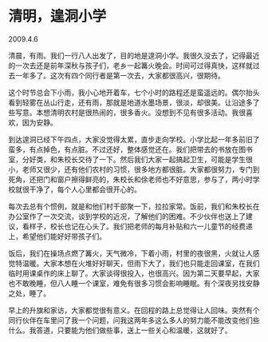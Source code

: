 # 清明，遑洞小学

2009.4.6

清晨，有雨。我们一行八人出发了，目的地是遑洞小学。我很久没去了，记得最近的一次去还是前年深秋与孩子们，老乡一起篝火晚会。时间可过得真快，这样就过去一年多了。这次有四个同行者是第一次去，大家都很高兴，很期待。



这个时节总会下小雨，我小心地开着车，七个小时的路程还是蛮遥远的。偶尔抬头看到轻雾在丛山行走，还有雨，那就是地道水墨场景，很淡，却很美。让沿途多了些写意。本想清明农村是很热闹的，很多香火。没想到不见有很多活动。我很喜欢，因为安静。



到达遑洞已经下午四点，大家没觉得太累，直步走向学校。小学比起一年多前旧了蛮多，有点掉色，有点脏。不过还好，整体感觉还在。我们把带去的书放在图书室，分好类，和朱校长交待了一下。然后我们大家一起搞起卫生，可能是学生很小，老师又很少，还有他们农村的习惯，很多地方都很脏。大家都很努力，专门到死角，还把门和窗户擦得鲜亮的，朱校长和俆老师也不好意思，参与了，两小时学校就很干净了，每个人心里都会很开心的。



每次去总有个惯例，就是和他们村干部聚一下，拉拉家常。饭前，我们和朱校长在办公室作了一次交流，谈到学校的近况，了解他们的困难。不少伙伴也送上了建议，看样子，校长也记在心头了。我们把老师的每月补贴和六一儿童节的经费递上，希望他们能好好带孩子们。



饭后，我们在操场点燃了篝火，天气微冷，下着小雨，村里的夜很黑，火就让人感觉特温暖。大家本想在火堆好好聊天，但雨下大了，我们也只能走回课室，在我们临时用课桌作的床上聊了。大家谈得很投入，也很高兴。因为第二天要早起，大家也不敢晚睡，但八人睡一个课室，难免有很多习惯会影响睡眠。有个深夜另找安静之处，睡了。



早上的升旗和家访，大家都觉很有意义。在回程的路上总觉得让人回味。突然有个同行伙伴在车里问了我一个问题，问我这两年多这么多人的努力能不能改变他们些什么。我答道，只要能为他们做些事，送上一些关心和温暖，这就好了。